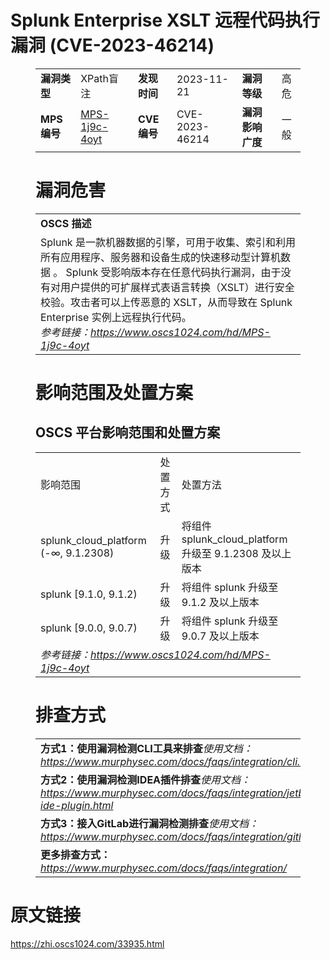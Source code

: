 # Splunk Enterprise XSLT 远程代码执行漏洞 (CVE-2023-46214)
<figure class="wp-block-table">
    <table>
        <tbody>
        <tr>
            <td><strong>漏洞类型</strong></td>
            <td>XPath盲注</td>
            <td><strong>发现时间</strong></td>
            <td>2023-11-21</td>
            <td><strong>漏洞等级</strong></td>
            <td>高危</td>
        </tr>
        <tr>
            <td><strong>MPS编号</strong></td>
            <td><a href="https://www.oscs1024.com/hd/MPS-1j9c-4oyt">MPS-1j9c-4oyt</a></td>
            <td><strong>CVE编号</strong></td>
            <td>CVE-2023-46214</td>
            <td><strong>漏洞影响广度</strong></td>
            <td>一般</td>
        </tr>
        </tbody>
    </table>
</figure>


<figure class="wp-block-table">
    <h1 class="wp-block-heading">漏洞危害</h1>
    <table>
        <tbody>
        <tr>
            <td><strong>OSCS 描述</strong></td>
        </tr>
        <tr>
            <td>Splunk 是一款机器数据的引擎，可用于收集、索引和利用所有应用程序、服务器和设备生成的快速移动型计算机数据 。
Splunk 受影响版本存在任意代码执行漏洞，由于没有对用户提供的可扩展样式表语言转换（XSLT）进行安全校验。攻击者可以上传恶意的 XSLT，从而导致在 Splunk Enterprise 实例上远程执行代码。<br><em>参考链接：<a
                    href="https://www.oscs1024.com/hd/MPS-1j9c-4oyt">https://www.oscs1024.com/hd/MPS-1j9c-4oyt</a></em>
            </td>
        </tr>
        </tbody>
    </table>
</figure>


<figure class="wp-block-table alignleft">
    <h1 class="wp-block-heading">影响范围及处置方案</h1>
    <h2 class="wp-block-heading"><strong>OSCS</strong> <strong>平台影响范围和处置方案</strong></h2>
    <table>
        <tbody>
        <tr>
            <td>影响范围</td>
            <td>处置方式</td>
            <td>处置方法</td>
        </tr>
        <tr><td rowspan="1">splunk_cloud_platform (-∞, 9.1.2308)</td><td>升级</td><td>将组件 splunk_cloud_platform 升级至 9.1.2308 及以上版本</td></tr><tr><td rowspan="1">splunk [9.1.0, 9.1.2)</td><td>升级</td><td>将组件 splunk 升级至 9.1.2 及以上版本</td></tr><tr><td rowspan="1">splunk [9.0.0, 9.0.7)</td><td>升级</td><td>将组件 splunk 升级至 9.0.7 及以上版本</td></tr>
        <tr>
            <td colspan="3"><em>参考链接：</em><em><a
                    href="https://www.oscs1024.com/hd/MPS-1j9c-4oyt">https://www.oscs1024.com/hd/MPS-1j9c-4oyt</a></em></td>
        </tr>
        </tbody>
    </table>
</figure>


<figure class="wp-block-table">
    <h1 class="wp-block-heading">排查方式</h1>
    <table>
        <tbody>
        <tr>
            <td><strong>方式1：使用漏洞检测CLI工具来排查</strong><em>使用文档：<a
                    href="https://www.murphysec.com/docs/faqs/integration/cli.html">https://www.murphysec.com/docs/faqs/integration/cli.html</a></em>
            </td>
        </tr>
        <tr>
            <td><strong>方式2：使用漏洞检测IDEA插件排查</strong><em>使用文档：<a
                    href="https://www.murphysec.com/docs/faqs/integration/jetbrains-ide-plugin.html">https://www.murphysec.com/docs/faqs/integration/jetbrains-ide-plugin.html</a></em>
            </td>
        </tr>
        <tr>
            <td><strong>方式3：接入GitLab进行漏洞检测排查</strong><em>使用文档：<a
                    href="https://www.murphysec.com/docs/faqs/integration/gitlab.html">https://www.murphysec.com/docs/faqs/integration/gitlab.html</a></em>
            </td>
        </tr>
        <tr>
            <td><strong>更多排查方式：</strong><em><a
                    href="https://www.murphysec.com/docs/faqs/integration/">https://www.murphysec.com/docs/faqs/integration/</a></em>
            </td>
        </tr>
        </tbody>
    </table>
</figure>
<h1>原文链接</h1>
<p><a href="https://zhi.oscs1024.com/33935.html">https://zhi.oscs1024.com/33935.html</a></p>
